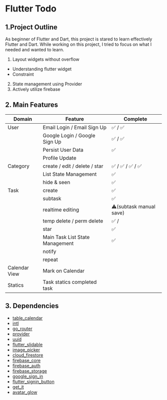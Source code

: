 # Flutter Todo

## 1.Project Outline

As beginner of Flutter and Dart, this project is stared to learn effectively Flutter and Dart.
While working on this project, I tried to focus on what I needed and wanted to learn.

1. Layout widgets without overflow

- Understanding flutter widget
- Constraint

2. State management using Provider
3. Actively utilize firebase

## 2. Main Features

| Domain        | Feature                         | Complete                |
|---------------|---------------------------------|-------------------------|
| User          | Email Login / Email Sign Up     | ✅ / ✅                   |
|               | Google Login / Google Sign Up   | ✅ / ✅                   |
|               | Persist User Data               | ✅                       |
|               | Profile Update                  |                         |
| Category      | create / edit / delete / star   | ✅ / ✅ / ✅ / ✅           |
|               | List State Management           | ✅                       |
|               | hide & seen                     | ✅                       |
| Task          | create                          | ✅                       |
|               | subtask                         | ✅                       |
|               | realtime editing                | ⚠️(subtask manual save) |
|               | temp delete / perm delete       | ✅ /                     |
|               | star                            | ✅                       |
|               | Main Task List State Management | ✅                       |
|               | notify                          |                         |
|               | repeat                          |                         |
| Calendar View | Mark on Calendar                |                         |
| Statics       | Task statics completed task     |                         |

## 3. Dependencies

- [table_calendar](https://pub.dev/packages/table_calendar)
- [intl](https://pub.dev/packages/intl)
- [go_router](https://pub.dev/packages/go_router)
- [provider](https://pub.dev/packages/provider)
- [uuid](https://pub.dev/packages/uuid)
- [flutter_slidable](https://pub.dev/packages/flutter_slidable)
- [image_picker](https://pub.dev/packages/image_picker)
- [cloud_firestore](https://pub.dev/packages/cloud_firestore)
- [firebase_core](https://pub.dev/packages/firebase_core)
- [firebase_auth](https://pub.dev/packages/firebase_auth)
- [firebase_storage](https://pub.dev/packages/firebase_storage)
- [google_sign_in](https://pub.dev/packages/google_sign_in)
- [flutter_signin_button](https://pub.dev/packages/flutter_signin_button)
- [get_it](https://pub.dev/packages/get_it)
- [avatar_glow](https://pub.dev/packages/avatar_glow)

